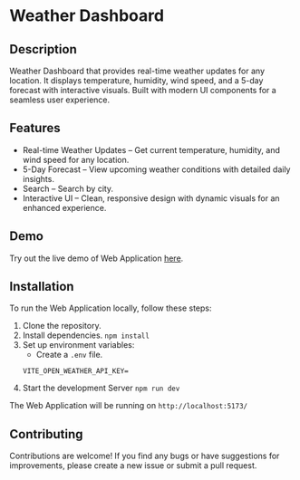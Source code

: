 # Weather Dashboard

## Description

Weather Dashboard that provides real-time weather updates for any location. It displays temperature, humidity, wind
speed, and a 5-day forecast with interactive visuals. Built with modern UI components for a seamless user experience.

## Features

- Real-time Weather Updates – Get current temperature, humidity, and wind speed for any location.
- 5-Day Forecast – View upcoming weather conditions with detailed daily insights.
- Search – Search by city.
- Interactive UI – Clean, responsive design with dynamic visuals for an enhanced experience.

## Demo

Try out the live demo of Web Application [here](https://weather-dashboard-dkub.onrender.com).

## Installation

To run the Web Application locally, follow these steps:

1. Clone the repository.
2. Install dependencies.
   `npm install`
3. Set up environment variables:
    - Create a `.env` file.
   ```npm
   VITE_OPEN_WEATHER_API_KEY=
    ```
4. Start the development Server
   `npm run dev`

The Web Application will be running on `http://localhost:5173/`

## Contributing

Contributions are welcome! If you find any bugs or have suggestions for improvements, please create a new issue or
submit a pull request.
